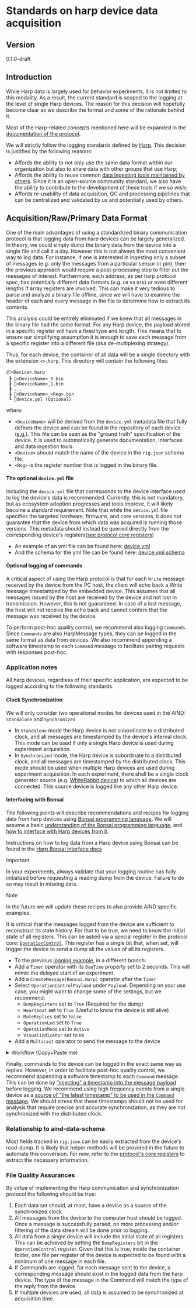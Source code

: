 # Standards on harp device data acquisition

## Version

0.1.0-draft

## Introduction

While Harp data is largely used for behavior experiments, it is not limited to this modality. As a result, the current standard is scoped to the logging at the level of single Harp devices. The reason for this decision will hopefully become clear as we describe the format and some of the rationale behind it.

Most of the Harp-related concepts mentioned here will be expanded in the [documentation of the protocol](https://harp-tech.org/protocol/BinaryProtocol-8bit.html).

We will strictly follow the logging standards defined by [Harp](https://harp-tech.org/articles/python.html#data-model). This decision is justified by the following reasons:

- Affords the ability to not only use the same data format within our organization but also to share data with other groups that use Harp;
- Affords the ability to reuse common [data ingesting tools maintained by others](https://pypi.org/project/harp-python/0.2.0/). Since it is an open-source community standard, we also have the ability to contribute to the development of these tools if we so wish;
- Affords re-usability of data acquisition, QC and processing pipelines that can be centralized and validated by us and potentially used by others.

## Acquisition/Raw/Primary Data Format

One of the main advantages of using a standardized binary communication protocol is that logging data from harp devices can be largely generalized. In theory, we could simply dump the binary data from the device into a single file and call it a day. However this is not always the most convenient way to log data. For instance, if one is interested in ingesting only a subset of messages (e.g. only the messages from a particular sensor or pin), then the previous approach would require a post-processing step to filter out the messages of interest.
Furthermore, each address, as per harp protocol spec, has potentially different data formats (e.g. `U8` vs `U16`) or even different lengths if array registers are involved. This can make it very tedious to parse and analyze a binary file offline, since we will have to examine the header of each and every message in the file to determine how to extract its contents.

This analysis could be entirely eliminated if we knew that all messages in the binary file had the same format. For any Harp device, the payload stored in a specific register will have a fixed type and length. This means that to ensure our simplifying assumption it is enough to save each message from a specific register into a different file (aka de-multiplexing strategy).

Thus, for each device, the container of all data will be a single directory with the extension `<>.harp`. This directory will contain the following files:

```plaintext
📦<Device>.harp
 ┣ 📜<DeviceName>_0.bin
 ┣ 📜<DeviceName>_1.bin
 ┣ ...
 ┣ 📜<DeviceName>_<Reg>.bin
 ┗ 📜device.yml (Optional)

 ```

where:

- `<DeviceName>` will be derived from the `device.yml` metadata file that fully defines the device and can be found in the repository of each device ([e.g.](https://raw.githubusercontent.com/harp-tech/device.behavior/main/device.yml)). This file can be seen as the "ground truth" specification of the device. It is used to automatically generate documentation, interfaces and data ingestion tools.
- `<Device>` should match the name of the device in the `rig.json` schema file;
- `<Reg>` is the register number that is logged in the binary file.

#### The optional `device.yml` file

Including the `device.yml` file that corresponds to the device interface used to log the device's data is recommended. Currently, this is not mandatory, but as ecosystem adoption progresses and tools improve, it will likely become a standard requirement. Note that while the `device.yml` file specifies the targeted hardware, firmware, and core versions, it does not guarantee that the device from which data was acquired is running those versions. This metadata should instead be queried directly from the corresponding device's registers([see protocol core registers](https://harp-tech.org/protocol/Device.html#table---list-of-available-common-registers))

- An example of an yml file can be found here: [device.yml](https://raw.githubusercontent.com/harp-tech/device.behavior/main/device.yml)
- And the schema for the yml file can be found here: [device.yml schema](https://raw.githubusercontent.com/harp-tech/protocol/refs/heads/main/schema/device.json)

#### Optional logging of commands

A critical aspect of using the Harp protocol is that for each `Write` message received by the device from the PC host, the client will echo back a Write message timestamped by the embedded device. This assumes that all messages issued by the host are received by the device and not lost in transmission. However, this is not guaranteed. In case of a lost message, the host will not receive the echo back and cannot confirm that the message was received by the device.

To perform post-hoc quality control, we recommend also logging `Commands`. Since `Commands` are also HarpMessage types, they can be logged in the same format as data from devices. We also recommend appending a software timestamp to each `Command` message to facilitate pairing requests with responses post-hoc.


### Application notes

All harp devices, regardless of their specific application, are expected to be logged according to the following standards:

#### Clock Synchronization

We will only consider two operational modes for devices used in the AIND: `Standalone` and `Synchronized`

- In `Standalone` mode the Harp device is not subordinate to a distributed clock, and all messages are timestamped by the device's internal clock. This mode can be used if only a single Harp device is used during experiment acquisition.
- In `Synchronized` mode, the Harp device is subordinate to a distributed clock, and all messages are timestamped by the distributed clock. This mode should be used when multiple Harp devices are used during experiment acquisition. In each experiment, there shall be a single clock generator source (e.g. [WhiteRabbit device](https://github.com/AllenNeuralDynamics/harp.device.white-rabbit)) to which all devices are connected. This source device is logged like any other Harp device.


#### Interfacing with Bonsai

The following points will describe recommendations and recipes for logging data from harp devices using [Bonsai programming language](https://bonsai-rx.org/). We will assume a basic [understanding of the Bonsai programming language](https://bonsai-rx.org/docs/), and [how to interface with Harp devices from it](https://harp-tech.org/articles/intro.html).


Instructions on how to log data from a Harp device using Bonsai can be found in the [Harp Bonsai interface docs](https://harp-tech.org/articles/logging.html#groupbyregister)

> [!IMPORTANT]
> In your experiments, always validate that your logging routine has fully initialized before requesting a reading dump from the device. Failure to do so may result in missing data.

> [!NOTE]
> In the future we will update these recipes to also provide AIND specific examples.


It is critical that the messages logged from the device are sufficient to reconstruct its state history. For that to be true, we need to know the initial state of all registers. This can be asked via a special register in the protocol core: [`OperationControl`](https://harp-tech.org/protocol/Device.html#r_operation_ctrl-u16--operation-mode-configuration). This register has a single bit that, when set, will trigger the device to send a dump all the values of all its registers.

- To the previous [logging example](https://harp-tech.org/articles/logging.html#groupbyregister), in a different branch:
- Add a `Timer` operator with its `DueTime` property set to 2 seconds. This will mimic the delayed start of an experiment.
- Add a `CreateMessage(Bonsai.Harp)` operator after the `Timer`
- Select `OperationControlPayload` under `Payload`. Depending on your use case, you might want to change some of the settings, but we recommend:
  - `DumpRegisters` set to `True` (Required for the dump)
  - `Heartbeat` set to `True` (Useful to know the device is still alive)
  - `MuteReplies` set to `False`
  - `OperationLed` set to `True`
  - `OperationMode` set to `Active`
  - `VisualIndicator` set to `On`
- Add a `Multicast` operator to send the message to the device

<details>
    <summary>Workflow (Copy+Paste me)</summary>

```xml
<?xml version="1.0" encoding="utf-8"?>
<WorkflowBuilder Version="2.8.1"
                 xmlns:xsi="http://www.w3.org/2001/XMLSchema-instance"
                 xmlns:rx="clr-namespace:Bonsai.Reactive;assembly=Bonsai.Core"
                 xmlns:harp="clr-namespace:Bonsai.Harp;assembly=Bonsai.Harp"
                 xmlns="https://bonsai-rx.org/2018/workflow">
  <Workflow>
    <Nodes>
      <Expression xsi:type="Combinator">
        <Combinator xsi:type="rx:Timer">
          <rx:DueTime>PT2S</rx:DueTime>
          <rx:Period>PT0S</rx:Period>
        </Combinator>
      </Expression>
      <Expression xsi:type="harp:CreateMessage">
        <harp:MessageType>Write</harp:MessageType>
        <harp:Payload xsi:type="harp:CreateOperationControlPayload">
          <harp:OperationMode>Active</harp:OperationMode>
          <harp:DumpRegisters>false</harp:DumpRegisters>
          <harp:MuteReplies>false</harp:MuteReplies>
          <harp:VisualIndicators>Off</harp:VisualIndicators>
          <harp:OperationLed>Off</harp:OperationLed>
          <harp:Heartbeat>Disabled</harp:Heartbeat>
        </harp:Payload>
      </Expression>
      <Expression xsi:type="MulticastSubject">
        <Name>BehaviorCommands</Name>
      </Expression>
    </Nodes>
    <Edges>
      <Edge From="0" To="1" Label="Source1" />
      <Edge From="1" To="2" Label="Source1" />
    </Edges>
  </Workflow>
</WorkflowBuilder>
```
</details>


Finally, commands to the device can be logged in the exact same way as replies. However, in order to facilitate post-hoc quality control, we recommend appending a software timestamp to each `Command` message. This can be done by ["injecting" a timestamp into the message payload](https://harp-tech.org/articles/message-manipulation.html#injecting-or-modifying-message-timestamps) before logging. We recommend using high frequency events from a single device as a [source of "the latest timestamp" to be used in the `Command` message](https://harp-tech.org/articles/message-manipulation.html#timestamping-generic-data). We should stress that these timestamps should not be used for analysis that require precise and accurate synchronization, as they are not synchronized with the distributed clock.

### Relationship to aind-data-schema

Most fields tracked in `rig.json` can be easily extracted from the device's read-dump. It is likely that helper methods will be provided in the future to automate this conversion. For now, refer to the [protocol's core registers](https://github.com/harp-tech/protocol/blob/main/Device.md#table---list-of-available-common-registers) to extract the necessary information.

### File Quality Assurances

By virtue of implementing the Harp communication and synchronization protocol the following should be true:

1) Each data set should, at most, have a device as a source of the synchronized clock.
2) All messages from the device to the computer host should be logged. Once a message is successfully parsed, no more processing and/or filtering of the data stream will be done prior to logging.
3) All data from a single device will include the initial state of all registers. This can be achieved by setting the `DumpRegisters` bit in the `OperationControl` register. Given that this is true, inside the container folder, one file per register of the device is expected to be found with a minimum of one message in each file.
4) If Commands are logged, for each message sent to the device, a corresponding message should exist in the logged data from the harp device. The type of the message in the Command will match the type of the reply from the device.
5) If multiple devices are used, all data is assumed to be synchronized at acquisition time.
